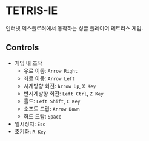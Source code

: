 # TETRIS-IE

인터넷 익스플로러에서 동작하는 싱글 플레이어 테트리스 게임.

## Controls

* 게임 내 조작
  * 우로 이동: `Arrow Right`
  * 좌로 이동: `Arrow Left`
  * 시계방향 회전: `Arrow Up`, `X Key`
  * 반시계방향 회전: `Left Ctrl`, `Z Key`
  * 홀드: `Left Shift`, `C Key`
  * 소프트 드랍: `Arrow Down`
  * 하드 드랍: `Space`
* 일시정지: `Esc`
* 초기화: `R Key`